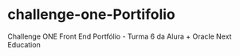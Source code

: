 # challenge-one-Portifolio
Challenge ONE Front End Portfólio - Turma 6 da Alura + Oracle Next Education
